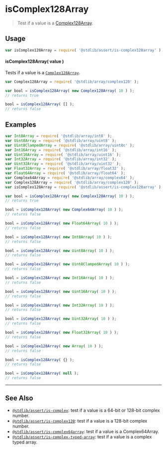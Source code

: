 <!--

@license Apache-2.0

Copyright (c) 2018 The Stdlib Authors.

Licensed under the Apache License, Version 2.0 (the "License");
you may not use this file except in compliance with the License.
You may obtain a copy of the License at

   http://www.apache.org/licenses/LICENSE-2.0

Unless required by applicable law or agreed to in writing, software
distributed under the License is distributed on an "AS IS" BASIS,
WITHOUT WARRANTIES OR CONDITIONS OF ANY KIND, either express or implied.
See the License for the specific language governing permissions and
limitations under the License.

-->

# isComplex128Array

> Test if a value is a [Complex128Array][@stdlib/array/complex128].

<section class="usage">

## Usage

```javascript
var isComplex128Array = require( '@stdlib/assert/is-complex128array' );
```

#### isComplex128Array( value )

Tests if a value is a [`Complex128Array`][@stdlib/array/complex128].

```javascript
var Complex128Array = require( '@stdlib/array/complex128' );

var bool = isComplex128Array( new Complex128Array( 10 ) );
// returns true

bool = isComplex128Array( [] );
// returns false
```

</section>

<!-- /.usage -->

<section class="examples">

## Examples

<!-- eslint no-undef: "error" -->

```javascript
var Int8Array = require( '@stdlib/array/int8' );
var Uint8Array = require( '@stdlib/array/uint8' );
var Uint8ClampedArray = require( '@stdlib/array/uint8c' );
var Int16Array = require( '@stdlib/array/int16' );
var Uint16Array = require( '@stdlib/array/uint16' );
var Int32Array = require( '@stdlib/array/int32' );
var Uint32Array = require( '@stdlib/array/uint32' );
var Float32Array = require( '@stdlib/array/float32' );
var Float64Array = require( '@stdlib/array/float64' );
var Complex64Array = require( '@stdlib/array/complex64' );
var Complex128Array = require( '@stdlib/array/complex128' );
var isComplex128Array = require( '@stdlib/assert/is-complex128array' );

var bool = isComplex128Array( new Complex128Array( 10 ) );
// returns true

bool = isComplex128Array( new Complex64Array( 10 ) );
// returns false

bool = isComplex128Array( new Float64Array( 10 ) );
// returns false

bool = isComplex128Array( new Int8Array( 10 ) );
// returns false

bool = isComplex128Array( new Uint8Array( 10 ) );
// returns false

bool = isComplex128Array( new Uint8ClampedArray( 10 ) );
// returns false

bool = isComplex128Array( new Int16Array( 10 ) );
// returns false

bool = isComplex128Array( new Uint16Array( 10 ) );
// returns false

bool = isComplex128Array( new Int32Array( 10 ) );
// returns false

bool = isComplex128Array( new Uint32Array( 10 ) );
// returns false

bool = isComplex128Array( new Float32Array( 10 ) );
// returns false

bool = isComplex128Array( new Array( 10 ) );
// returns false

bool = isComplex128Array( {} );
// returns false

bool = isComplex128Array( null );
// returns false
```

</section>

<!-- /.examples -->

<!-- Section for related `stdlib` packages. Do not manually edit this section, as it is automatically populated. -->

<section class="related">

* * *

## See Also

-   <span class="package-name">[`@stdlib/assert/is-complex`][@stdlib/assert/is-complex]</span><span class="delimiter">: </span><span class="description">test if a value is a 64-bit or 128-bit complex number.</span>
-   <span class="package-name">[`@stdlib/assert/is-complex128`][@stdlib/assert/is-complex128]</span><span class="delimiter">: </span><span class="description">test if a value is a 128-bit complex number.</span>
-   <span class="package-name">[`@stdlib/assert/is-complex64array`][@stdlib/assert/is-complex64array]</span><span class="delimiter">: </span><span class="description">test if a value is a Complex64Array.</span>
-   <span class="package-name">[`@stdlib/assert/is-complex-typed-array`][@stdlib/assert/is-complex-typed-array]</span><span class="delimiter">: </span><span class="description">test if a value is a complex typed array.</span>

</section>

<!-- /.related -->

<!-- Section for all links. Make sure to keep an empty line after the `section` element and another before the `/section` close. -->

<section class="links">

[@stdlib/array/complex128]: https://www.npmjs.com/package/@stdlib/array-complex128

<!-- <related-links> -->

[@stdlib/assert/is-complex]: https://github.com/stdlib-js/assert/tree/main/is-complex

[@stdlib/assert/is-complex128]: https://github.com/stdlib-js/assert/tree/main/is-complex128

[@stdlib/assert/is-complex64array]: https://github.com/stdlib-js/assert/tree/main/is-complex64array

[@stdlib/assert/is-complex-typed-array]: https://github.com/stdlib-js/assert/tree/main/is-complex-typed-array

<!-- </related-links> -->

</section>

<!-- /.links -->

